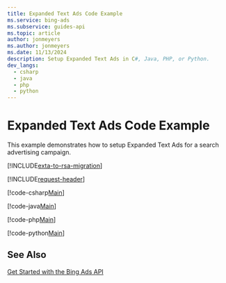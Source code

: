 ```yaml
---
title: Expanded Text Ads Code Example
ms.service: bing-ads
ms.subservice: guides-api
ms.topic: article
author: jonmeyers
ms.author: jonmeyers
ms.date: 11/13/2024
description: Setup Expanded Text Ads in C#, Java, PHP, or Python.
dev_langs:
  - csharp
  - java
  - php
  - python
---
```

# Expanded Text Ads Code Example
This example demonstrates how to setup Expanded Text Ads for a search advertising campaign.

[!INCLUDE[exta-to-rsa-migration](../../scripts/includes/exta-rsa-migration.md)]

[!INCLUDE[request-header](./includes/code-tips.md)]

[!code-csharp[Main](../../../BingAds-dotNet-SDK/examples/BingAdsExamples/BingAdsExamplesLibrary/v13/ExpandedTextAds.cs)]

[!code-java[Main](../../../BingAds-Java-SDK/examples/BingAdsDesktopApp/src/main/java/com/microsoft/bingads/examples/v13/ExpandedTextAds.java)]

[!code-php[Main](../../../BingAds-PHP-SDK/samples/V13/ExpandedTextAds.php)]

[!code-python[Main](../../../BingAds-Python-SDK/examples/v13/expanded_text_ads.py)]

## See Also
[Get Started with the Bing Ads API](get-started.md)  

